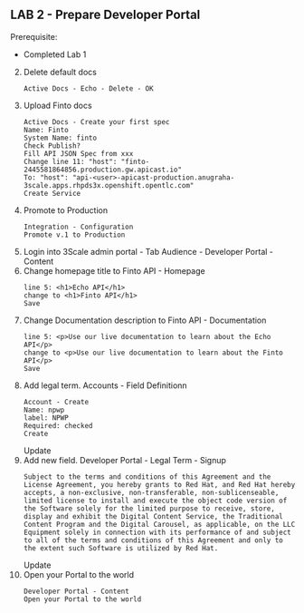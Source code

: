 
## LAB 2 - Prepare Developer Portal

Prerequisite:
- Completed Lab 1
  

2. Delete default docs
   ```
   Active Docs - Echo - Delete - OK
   ```
2. Upload Finto docs
   ```
   Active Docs - Create your first spec
   Name: Finto
   System Name: finto
   Check Publish?
   Fill API JSON Spec from xxx
   Change line 11: "host": "finto-2445581864856.production.gw.apicast.io"
   To: "host": "api-<user>-apicast-production.anugraha-3scale.apps.rhpds3x.openshift.opentlc.com"
   Create Service
   ```
2. Promote to Production
   ```
   Integration - Configuration
   Promote v.1 to Production
   ```
1. Login into 3Scale admin portal - Tab Audience - Developer Portal - Content
2. Change homepage title to Finto API - Homepage
   ```
   line 5: <h1>Echo API</h1>
   change to <h1>Finto API</h1>
   Save
   ```
3. Change Documentation description to Finto API - Documentation
   ```
   line 5: <p>Use our live documentation to learn about the Echo API</p>
   change to <p>Use our live documentation to learn about the Finto API</p>
   Save
   ```
4. Add legal term. Accounts - Field Definitionn
   ```
   Account - Create
   Name: npwp
   label: NPWP
   Required: checked
   Create
   ```
   Update
5. Add new field. Developer Portal - Legal Term - Signup
   ```
   Subject to the terms and conditions of this Agreement and the License Agreement, you hereby grants to Red Hat, and Red Hat hereby accepts, a non-exclusive, non-transferable, non-sublicenseable, limited license to install and execute the object code version of the Software solely for the limited purpose to receive, store, display and exhibit the Digital Content Service, the Traditional Content Program and the Digital Carousel, as applicable, on the LLC Equipment solely in connection with its performance of and subject to all of the terms and conditions of this Agreement and only to the extent such Software is utilized by Red Hat.
   ```
   Update
6. Open your Portal to the world
   ```
   Developer Portal - Content
   Open your Portal to the world
   ```
